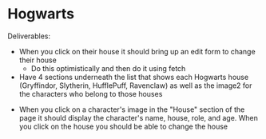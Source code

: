 # Hogwarts

Deliverables:

<!-- - Have an index that lists out each character by showing their image1, their name, and their house -->
- When you click on their house it should bring up an edit form to change their house
  - Do this optimistically and then do it using fetch
- Have 4 sections underneath the list that shows each Hogwarts house (Gryffindor, Slytherin, HufflePuff, Ravenclaw) as well as the image2 for the characters who belong to those houses
<!-- - Have a form to add characters on submit
  - Do this optimistically and then do it using fetch -->
- When you click on a character's image in the "House" section of the page it should display the character's name, house, role, and age. When you click on the house you should be able to change the house
<!-- - Have a search form that allows you to search characters by name or house -->
